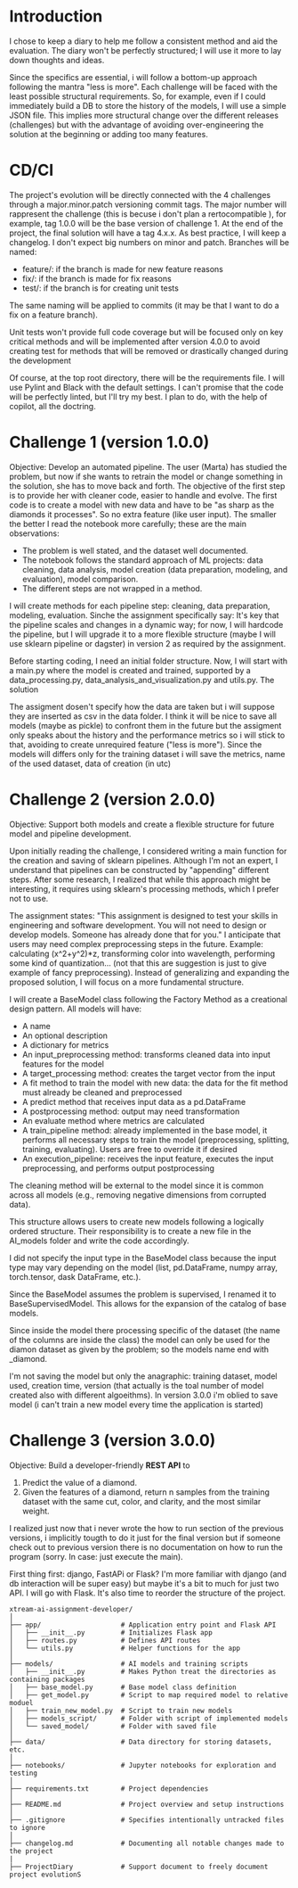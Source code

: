 # Introduction
I chose to keep a diary to help me follow a consistent method and aid the evaluation. The diary won't be perfectly structured; I will use it more to lay down thoughts and ideas.

Since the specifics are essential, i will follow a bottom-up approach following the mantra "less is more". Each challenge will be faced with the least possible structural requirements. So, for example, even if I could immediately build a DB to store the history of the models, I will use a simple JSON file. This implies more structural change over the different releases (challenges) but with the advantage of avoiding over-engineering the solution at the beginning or adding too many features. 

# CD/CI

The project's evolution will be directly connected with the 4 challenges through a major.minor.patch versioning commit tags.
The major number will rappresent the challenge (this is becuse i don't plan a rertocompatible ), for example, tag 1.0.0 will be the base version of challenge 1. At the end of the project, the final solution will have a tag 4.x.x.
As best practice, I will keep a changelog.
I don't expect big numbers on minor and patch.
Branches will be named:
- feature/: if the branch is made for new feature reasons
- fix/: if the branch is made for fix reasons
- test/: if the branch is for creating unit tests

The same naming will be applied to commits (it may be that I want to do a fix on a feature branch).

Unit tests won't provide full code coverage but will be focused only on key critical methods and will be implemented after version 4.0.0 to avoid creating test for methods that will be removed or drastically changed during the development

Of course, at the top root directory, there will be the requirements file.
I will use Pylint and Black with the default settings. I can't promise that the code will be perfectly linted, but I'll try my best. I plan to do, with the help of copilot, all the doctring.

# Challenge 1 (version 1.0.0)
Objective: Develop an automated pipeline.
The user (Marta) has studied the problem, but now if she wants to retrain the model or change something in the solution, she has to move back and forth. The objective of the first step is to provide her with cleaner code, easier to handle and evolve.
The first code is to create a model with new data and have to be "as sharp as the diamonds it processes". So no extra feature (like user input). The smaller the better
I read the notebook more carefully; these are the main observations:
- The problem is well stated, and the dataset well documented.
- The notebook follows the standard approach of ML projects: data cleaning, data analysis, model creation (data preparation, modeling, and evaluation), model comparison.
- The different steps are not wrapped in a method.

I will create methods for each pipeline step: cleaning, data preparation, modeling, evaluation. Sinche the assignment specifically say: 
It's key that the pipeline scales and changes in a dynamic way; for now, I will hardcode the pipeline, but I will upgrade it to a more flexible structure (maybe I will use sklearn pipeline or dagster) in version 2 as required by the assignment.

Before starting coding, I need an initial folder structure. Now, I will start with a main.py where the model is created and trained, supported by a data_processing.py, data_analysis_and_visualization.py and utils.py. The solution

The assigment dosen't specify how the data are taken but i will suppose they are inserted as csv in the data folder. 
I think it will be nice to save all models (maybe as pickle) to confront them in the future but the assigment only speaks about the history and the performance metrics so i will stick to that, avoiding to create unrequired feature ("less is more"). Since the models will differs only for the training dataset i will save the metrics, name of the used dataset, data of creation (in utc)

# Challenge 2 (version 2.0.0)
Objective: Support both models and create a flexible structure for future model and pipeline development.

Upon initially reading the challenge, I considered writing a main function for the creation and saving of sklearn pipelines. Although I'm not an expert, I understand that pipelines can be constructed by "appending" different steps. After some research, I realized that while this approach might be interesting, it requires using sklearn's processing methods, which I prefer not to use.

The assignment states: "This assignment is designed to test your skills in engineering and software development. You will not need to design or develop models. Someone has already done that for you." I anticipate that users may need complex preprocessing steps in the future. Example: calculating (x^2+y^2)*z, transforming color into wavelength, performing some kind of quantization... (not that this are suggestion is just to give example of fancy preprocessing). Instead of generalizing and expanding the proposed solution, I will focus on a more fundamental structure.

I will create a BaseModel class following the Factory Method as a creational design pattern. All models will have:

- A name
- An optional description
- A dictionary for metrics
- An input_preprocessing method: transforms cleaned data into input features for the model
- A target_processing method: creates the target vector from the input
- A fit method to train the model with new data: the data for the fit method must already be cleaned and preprocessed
- A predict method that receives input data as a pd.DataFrame
- A postprocessing method: output may need transformation
- An evaluate method where metrics are calculated
- A train_pipeline method: already implemented in the base model, it performs all necessary steps to train the model (preprocessing, splitting, training, evaluating). Users are free to override it if desired
- An execution_pipeline: receives the input feature, executes the input preprocessing, and performs output postprocessing

The cleaning method will be external to the model since it is common across all models (e.g., removing negative dimensions from corrupted data).  

This structure allows users to create new models following a logically ordered structure. Their responsibility is to create a new file in the AI_models folder and write the code accordingly.  

I did not specify the input type in the BaseModel class because the input type may vary depending on the model (list, pd.DataFrame, numpy array, torch.tensor, dask DataFrame, etc.).



Since the BaseModel assumes the problem is supervised, I renamed it to BaseSupervisedModel. This allows for the expansion of the catalog of base models.

Since inside the model there processing specific of the dataset (the name of the columns are inside the class) the model can only be used for the diamon dataset as given by the problem; so the models name end with _diamond.

I'm not saving the model but only the anagraphic: training dataset, model used, creation time, version (that actually is the toal number of model created also with different algoeithms). In version 3.0.0 i'm oblied to save model (i can't train a new model every time the application is started)

# Challenge 3 (version 3.0.0)
Objective: 
Build a developer-friendly **REST API** to 
1. Predict the value of a diamond.
2. Given the features of a diamond, return n samples from the training dataset with the same cut, color, and clarity, and the most similar weight.

I realized just now that i never wrote the how to run section of the previous versions, i implicitly tougth to do it just for the final version but if someone check out to previous version there is no documentation on how to run the program (sorry. In case: just execute the main).

First thing first: django, FastAPi or Flask? I'm more familiar with django (and db interaction will be super easy) but maybe it's a bit to much for just two API. I will go with Flask. 
It's also time to reorder the structure of the project.
```
xtream-ai-assignment-developer/  
│  
├── app/                    # Application entry point and Flask API  
│   ├── __init__.py         # Initializes Flask app  
│   ├── routes.py           # Defines API routes  
│   └── utils.py            # Helper functions for the app  
│  
├── models/                 # AI models and training scripts  
│   ├── __init__.py         # Makes Python treat the directories as containing packages  
│   ├── base_model.py       # Base model class definition  
│   ├── get_model.py        # Script to map required model to relative moduel  
│   ├── train_new_model.py  # Script to train new models  
│   ├── models_script/      # Folder with script of implemented models  
│   └── saved_model/        # Folder with saved file  
│  
├── data/                   # Data directory for storing datasets, etc.  
│  
├── notebooks/              # Jupyter notebooks for exploration and testing  
│  
├── requirements.txt        # Project dependencies  
│  
├── README.md               # Project overview and setup instructions  
│  
├── .gitignore              # Specifies intentionally untracked files to ignore  
│  
├── changelog.md            # Documenting all notable changes made to the project  
|  
├── ProjectDiary            # Support document to freely document project evolutionS
```
